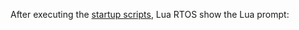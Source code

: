 After executing the [startup scripts](https://github.com/whitecatboard/Lua-RTOS-ESP32/wiki/Startup-scripts), Lua RTOS show the Lua prompt:

